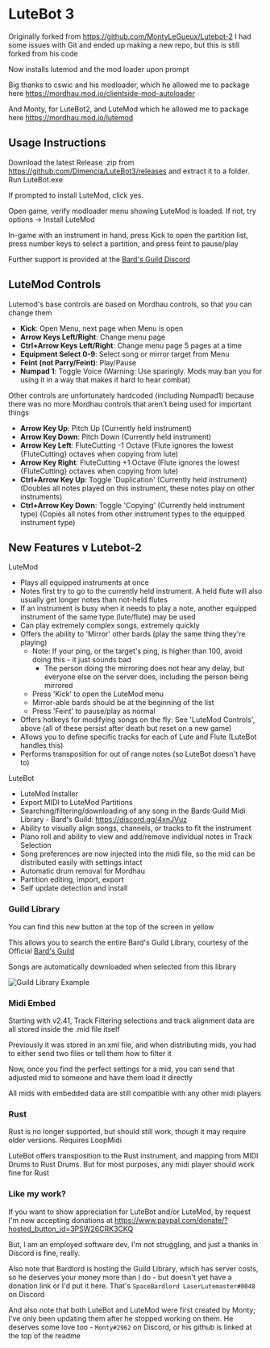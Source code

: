 # LuteBot 3
Originally forked from https://github.com/MontyLeGueux/Lutebot-2
I had some issues with Git and ended up making a new repo, but this is still forked from his code

Now installs lutemod and the mod loader upon prompt

Big thanks to cswic and his modloader, which he allowed me to package here https://mordhau.mod.io/clientside-mod-autoloader

And Monty, for LuteBot2, and LuteMod which he allowed me to package here https://mordhau.mod.io/lutemod


## Usage Instructions
Download the latest Release .zip from https://github.com/Dimencia/LuteBot3/releases and extract it to a folder.  Run LuteBot.exe

If prompted to install LuteMod, click yes.

Open game, verify modloader menu showing LuteMod is loaded.  If not, try options -> Install LuteMod

In-game with an instrument in hand, press Kick to open the partition list, press number keys to select a partition, and press feint to pause/play

Further support is provided at the [Bard's Guild Discord](https://discord.gg/4xnJVuz)

## LuteMod Controls

Lutemod's base controls are based on Mordhau controls, so that you can change them

* **Kick**: Open Menu, next page when Menu is open
* **Arrow Keys Left/Right**: Change menu page
* **Ctrl+Arrow Keys Left/Right**: Change menu page 5 pages at a time
* **Equipment Select 0-9**: Select song or mirror target from Menu
* **Feint (not Parry/Feint)**: Play/Pause
* **Numpad 1**: Toggle Voice (Warning: Use sparingly.  Mods may ban you for using it in a way that makes it hard to hear combat)

Other controls are unfortunately hardcoded (including Numpad1) because there was no more Mordhau controls that aren't being used for important things

* **Arrow Key Up**: Pitch Up (Currently held instrument)
* **Arrow Key Down**: Pitch Down (Currently held instrument)
* **Arrow Key Left**: FluteCutting -1 Octave (Flute ignores the lowest {FluteCutting} octaves when copying from lute)
* **Arrow Key Right**: FluteCutting +1 Octave (Flute ignores the lowest {FluteCutting} octaves when copying from lute)
* **Ctrl+Arrow Key Up**: Toggle 'Duplication' (Currently held instrument) (Doubles all notes played on this instrument, these notes play on other instruments)
* **Ctrl+Arrow Key Down**: Toggle 'Copying' (Currently held instrument type) (Copies all notes from other instrument types to the equipped instrument type)


## New Features v Lutebot-2

LuteMod

* Plays all equipped instruments at once
* Notes first try to go to the currently held instrument.  A held flute will also usually get longer notes than not-held flutes
* If an instrument is busy when it needs to play a note, another equipped instrument of the same type (lute/flute) may be used
* Can play extremely complex songs, extremely quickly
* Offers the ability to 'Mirror' other bards (play the same thing they're playing)
  * Note: If your ping, or the target's ping, is higher than 100, avoid doing this - it just sounds bad
    * The person doing the mirroring does not hear any delay, but everyone else on the server does, including the person being mirrored
  * Press 'Kick' to open the LuteMod menu
  * Mirror-able bards should be at the beginning of the list
  * Press 'Feint' to pause/play as normal
* Offers hotkeys for modifying songs on the fly: See 'LuteMod Controls', above (all of these persist after death but reset on a new game)
* Allows you to define specific tracks for each of Lute and Flute (LuteBot handles this)
* Performs transposition for out of range notes (so LuteBot doesn't have to)

LuteBot

* LuteMod Installer
* Export MIDI to LuteMod Partitions
* Searching/filtering/downloading of any song in the Bards Guild Midi Library - Bard's Guild: https://discord.gg/4xnJVuz
* Ability to visually align songs, channels, or tracks to fit the instrument
* Piano roll and ability to view and add/remove individual notes in Track Selection
* Song preferences are now injected into the midi file, so the mid can be distributed easily with settings intact
* Automatic drum removal for Mordhau
* Partition editing, import, export
* Self update detection and install


### Guild Library
You can find this new button at the top of the screen in yellow

This allows you to search the entire Bard's Guild Library, courtesy of the Official [Bard's Guild](https://discord.gg/4xnJVuz)

Songs are automatically downloaded when selected from this library

![Guild Library Example](https://github.com/Dimencia/LuteBot3/blob/master/LutebotExample2.PNG)


### Midi Embed
Starting with v2.41, Track Filtering selections and track alignment data are all stored inside the .mid file itself

Previously it was stored in an xml file, and when distributing mids, you had to either send two files or tell them how to filter it

Now, once you find the perfect settings for a mid, you can send that adjusted mid to someone and have them load it directly

All mids with embedded data are still compatible with any other midi players

### Rust
Rust is no longer supported, but should still work, though it may require older versions.  Requires LoopMidi

LuteBot offers transposition to the Rust instrument, and mapping from MIDI Drums to Rust Drums.  But for most purposes, any midi player should work fine for Rust


### Like my work?
If you want to show appreciation for LuteBot and/or LuteMod, by request I'm now accepting donations at https://www.paypal.com/donate/?hosted_button_id=3PSW26CRK3CKQ 

But, I am an employed software dev, I'm not struggling, and just a thanks in Discord is fine, really.  

Also note that Bardlord is hosting the Guild Library, which has server costs, so he deserves your money more than I do - but doesn't yet have a donation link or I'd put it here.  That's `SpaceBardlord LaserLutemaster#0048` on Discord

And also note that both LuteBot and LuteMod were first created by Monty; I've only been updating them after he stopped working on them.  He deserves some love too - `Monty#2962` on Discord, or his github is linked at the top of the readme
